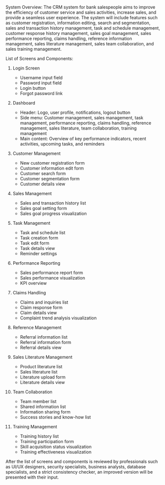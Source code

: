 System Overview:
The CRM system for bank salespeople aims to improve the efficiency of customer service and sales activities, increase sales, and provide a seamless user experience. The system will include features such as customer registration, information editing, search and segmentation, sales and transaction history management, task and schedule management, customer response history management, sales goal management, sales performance reporting, claims handling, reference information management, sales literature management, sales team collaboration, and sales training management.

List of Screens and Components:

1. Login Screen
   - Username input field
   - Password input field
   - Login button
   - Forgot password link

2. Dashboard
   - Header: Logo, user profile, notifications, logout button
   - Side menu: Customer management, sales management, task management, performance reporting, claims handling, reference management, sales literature, team collaboration, training management
   - Main content: Overview of key performance indicators, recent activities, upcoming tasks, and reminders

3. Customer Management
   - New customer registration form
   - Customer information edit form
   - Customer search form
   - Customer segmentation form
   - Customer details view

4. Sales Management
   - Sales and transaction history list
   - Sales goal setting form
   - Sales goal progress visualization

5. Task Management
   - Task and schedule list
   - Task creation form
   - Task edit form
   - Task details view
   - Reminder settings

6. Performance Reporting
   - Sales performance report form
   - Sales performance visualization
   - KPI overview

7. Claims Handling
   - Claims and inquiries list
   - Claim response form
   - Claim details view
   - Complaint trend analysis visualization

8. Reference Management
   - Referral information list
   - Referral information form
   - Referral details view

9. Sales Literature Management
   - Product literature list
   - Sales literature list
   - Literature upload form
   - Literature details view

10. Team Collaboration
    - Team member list
    - Shared information list
    - Information sharing form
    - Success stories and know-how list

11. Training Management
    - Training history list
    - Training participation form
    - Skill acquisition status visualization
    - Training effectiveness visualization

After the list of screens and components is reviewed by professionals such as UI/UX designers, security specialists, business analysts, database specialists, and a strict consistency checker, an improved version will be presented with their input.